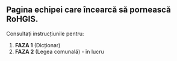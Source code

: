 ## **Pagina echipei care încearcă să pornească RoHGIS.**

Consultați instrucțiunile pentru:  
1. **FAZA 1** (Dicționar)
2. **FAZA 2** (Legea comunală) - în lucru
